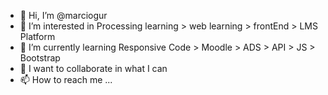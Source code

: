 - 👋 Hi, I’m @marciogur
- 👀 I’m interested in Processing learning > web learning > frontEnd > LMS Platform
- 🌱 I’m currently learning Responsive Code > Moodle > ADS > API > JS > Bootstrap
- 💞️ I want to collaborate in what I can
- 📫 How to reach me ...

<!---
marciogur/marciogur is a ✨ special ✨ repository because its `README.md` (this file) appears on your GitHub profile.
You can click the Preview link to take a look at your changes.
--->

